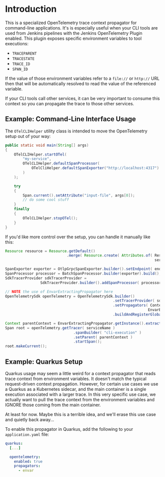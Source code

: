 # Introduction

This is a specialized OpenTelemetry trace context propagator for command-line applications. It's is especially useful when your CLI tools are used from Jenkins pipelines with the Jenkins OpenTelemetry Plugin enabled. This plugin exposes specific environment variables to tool executions:

* `TRACEPARENT`
* `TRACESTATE`
* `TRACE_ID`
* `SPAN_ID`

If the value of those environment variables refer to a `file://` or `http://` URL then that will be automatically 
resolved to read the value of the referenced variable.

If your CLI tools call other services, it can be very important to consume this context so you can propagate the trace to those other services.

## Example: Command-Line Interface Usage

The `OTelCLIHelper` utility class is intended to move the OpenTelemetry setup out of your way:

```java
public static void main(String[] args)
{
    OTelCLIHelper.startOTel(
        "my-service",
        OTelCLIHelper.defaultSpanProcessor(
            OTelCliHelper.defaultSpanExporter("http://localhost:4317")
        )
    );

    try
    {
        Span.current().setAttribute("input-file", args[0]);
        // do some cool stuff
    }
    finally
    {
        OTelCLIHelper.stopOTel();
    }
}
```

If you'd like more control over the setup, you can handle it manually like this:

```java
Resource resource = Resource.getDefault()
                            .merge( Resource.create( Attributes.of( ResourceAttributes.SERVICE_NAME,
                                                                    serviceName ) ) );

SpanExporter exporter = OtlpGrpcSpanExporter.builder().setEndpoint( endpoint ).build();
SpanProcessor processor = BatchSpanProcessor.builder(exporter).build();
SdkTracerProvider sdkTracerProvider =
                SdkTracerProvider.builder().addSpanProcessor( processor ).setResource( resource ).build();

// NOTE the use of EnvarExtractingPropagator here
OpenTelemetrySdk openTelemetry = OpenTelemetrySdk.builder()
                                                 .setTracerProvider( sdkTracerProvider )
                                                 .setPropagators( ContextPropagators.create(
                                                                 EnvarExtractingPropagator.getInstance() ) )
                                                 .buildAndRegisterGlobal();

Context parentContext = EnvarExtractingPropagator.getInstance().extract( Context.root(), null, null );
Span root = openTelemetry.getTracer( serviceName )
                               .spanBuilder( "cli-execution" )
                               .setParent( parentContext )
                               .startSpan();
root.makeCurrent();
```

## Example: Quarkus Setup

Quarkus usage may seem a little weird for a context propagator that reads trace context from environment variables. It doesn't match the typical request-driven context propagation. However, for certain use cases we use a Quarkus as a Kubernetes sidecar, and the main container is a single execution associated with a larger trace. In this very specific use case, we actually want to pull the trace context from the environment variables and IGNORE those coming from the main container.

At least for now. Maybe this is a terrible idea, and we'll erase this use case and quietly back away... 

To enable this propagator in Quarkus, add the following to your `application.yaml` file:

```yaml
quarkus:
  [...]

  opentelemetry:
    enabled: true
    propagators:
      - envar
```
